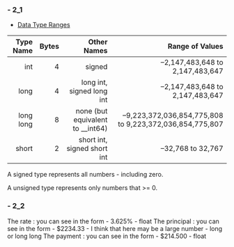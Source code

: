 
### - 2_1

- [Data Type Ranges](https://msdn.microsoft.com/en-us/library/s3f49ktz.aspx)

Type Name | Bytes | Other Names | 	Range of Values
 --:        |--:|--:                              |--:
 |int       | 4 |signed                           | –2,147,483,648 to 2,147,483,647 |   
 |long	     | 4	|long int, signed long int        |	–2,147,483,648 to 2,147,483,647 |   
 |long long	| 8	|none (but equivalent to __int64)	|–9,223,372,036,854,775,808 to 9,223,372,036,854,775,807 |
 |short	    | 2	|short int, signed short int      |	–32,768 to 32,767|

A signed type represents all numbers - including zero.

A unsigned type represents only numbers that >= 0.

### - 2_2


The rate       :  you can see in the form - 3.625%    - float
The principal  :  you can see in the form - $2234.33  - I think that here may be a large number -  long or long long
The payment    :  you can see in the form - $214.500  - float

